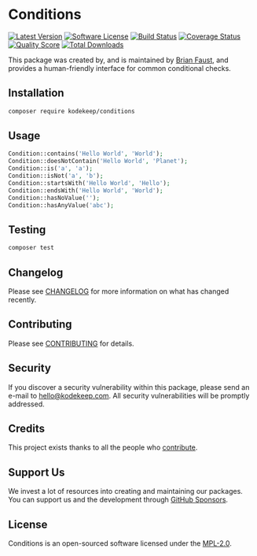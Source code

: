 # Conditions

[![Latest Version](https://badgen.net/packagist/v/kodekeep/conditions)](https://packagist.org/packages/kodekeep/conditions)
[![Software License](https://badgen.net/packagist/license/kodekeep/conditions)](https://packagist.org/packages/kodekeep/conditions)
[![Build Status](https://img.shields.io/github/workflow/status/kodekeep/conditions/run-tests?label=tests)](https://github.com/kodekeep/conditions/actions?query=workflow%3Arun-tests+branch%3Amaster)
[![Coverage Status](https://badgen.net/codeclimate/coverage/kodekeep/conditions)](https://codeclimate.com/github/kodekeep/conditions)
[![Quality Score](https://badgen.net/codeclimate/maintainability/kodekeep/conditions)](https://codeclimate.com/github/kodekeep/conditions)
[![Total Downloads](https://badgen.net/packagist/dt/kodekeep/conditions)](https://packagist.org/packages/kodekeep/conditions)

This package was created by, and is maintained by [Brian Faust](https://github.com/faustbrian), and provides a human-friendly interface for common conditional checks.

## Installation

```bash
composer require kodekeep/conditions
```

## Usage

``` php
Condition::contains('Hello World', 'World');
Condition::doesNotContain('Hello World', 'Planet');
Condition::is('a', 'a');
Condition::isNot('a', 'b');
Condition::startsWith('Hello World', 'Hello');
Condition::endsWith('Hello World', 'World');
Condition::hasNoValue('');
Condition::hasAnyValue('abc');
```

## Testing

``` bash
composer test
```

## Changelog

Please see [CHANGELOG](CHANGELOG.md) for more information on what has changed recently.

## Contributing

Please see [CONTRIBUTING](CONTRIBUTING.md) for details.

## Security

If you discover a security vulnerability within this package, please send an e-mail to hello@kodekeep.com. All security vulnerabilities will be promptly addressed.

## Credits

This project exists thanks to all the people who [contribute](../../contributors).

## Support Us

We invest a lot of resources into creating and maintaining our packages. You can support us and the development through [GitHub Sponsors](https://github.com/sponsors/faustbrian).

## License

Conditions is an open-sourced software licensed under the [MPL-2.0](LICENSE.md).
